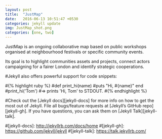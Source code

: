 ```yaml
---
layout: post
title:  "JustMap"
date:   2016-06-13 10:51:47 +0530
categories: jekyll update
img: JustMap_shot.png
categories: [one, two]
---
```

JustMap is an ongoing collaborative map based on public workshops organised at neighbourhood festivals or specific community events.

Its goal is to highlight communities assets and projects, connect actors campaigning for a fairer London and identify strategic cooperations.

#Jekyll also offers powerful support for code snippets:

#{% highlight ruby %}
#def print_hi(name)
  #puts "Hi, #{name}"
end
#print_hi('Tom')
#=> prints 'Hi, Tom' to STDOUT.
#{% endhighlight %}

#Check out the [Jekyll docs][jekyll-docs] for more info on how to get the most out of Jekyll. File all bugs/feature requests at [Jekyll’s GitHub repo][jekyll-gh]. If you have questions, you can ask them on [Jekyll Talk][jekyll-talk].

#[jekyll-docs]: http://jekyllrb.com/docs/home
#[jekyll-gh]:   https://github.com/jekyll/jekyll
#[jekyll-talk]: https://talk.jekyllrb.com/

